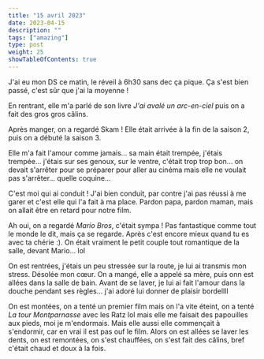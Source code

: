 ```yaml
---
title: "15 avril 2023"
date: 2023-04-15
description: ""
tags: ["amazing"]
type: post
weight: 25
showTableOfContents: true
---
```


J'ai eu mon DS ce matin, le réveil à 6h30 sans dec ça pique. Ça s'est bien passé, c'est sûr que j'ai la moyenne !

En rentrant, elle m'a parlé de son livre *J'ai avalé un arc-en-ciel* puis on a fait des gros gros câlins.

Après manger, on a regardé Skam ! Elle était arrivée à la fin de la saison 2, puis on a débuté la saison 3. 

Elle m'a fait l'amour comme jamais... sa main était trempée, j'étais trempée... j'étais sur ses genoux, sur le ventre, c'était trop trop bon... on devait s'arrêter pour se préparer pour aller au cinéma mais elle ne voulait pas s'arrêter... quelle coquine...

C'est moi qui ai conduit ! J'ai bien conduit, par contre j'ai pas réussi à me garer et c'est elle qui l'a fait à ma place. Pardon papa, pardon maman, mais on allait être en retard pour notre film.

Ah oui, on a regardé *Mario Bros*, c'était sympa ! Pas fantastique comme tout le monde le dit, mais ça se regarde. Après c'est encore mieux quand tu es avec ta chérie :). On était vraiment le petit couple tout romantique de la salle, devant Mario... lol

On est rentrées, j'étais un peu stressée sur la route, je lui ai transmis mon stress. Désolée mon cœur. On a mangé, elle a appelé sa mère, puis onn est allées dans la salle de bain. Avant de se laver, je lui ai fait l'amour dans la douche pendant ses règles... j'ai adoré lui donner de plaisir bordellll

On est montées, on a tenté un premier film mais on l'a vite éteint, on a tenté *La tour Montparnasse* avec les Ratz lol mais elle me faisait des papouilles aux pieds, moi je m'endormais. Mais elle aussi elle commençait à s'endormir, car en vrai il est pas ouf le film. Alors on est allées se laver les dents, on est remontées, on s'est chauffées, on s'est fait des câlins, bref c'était chaud et doux à la fois.